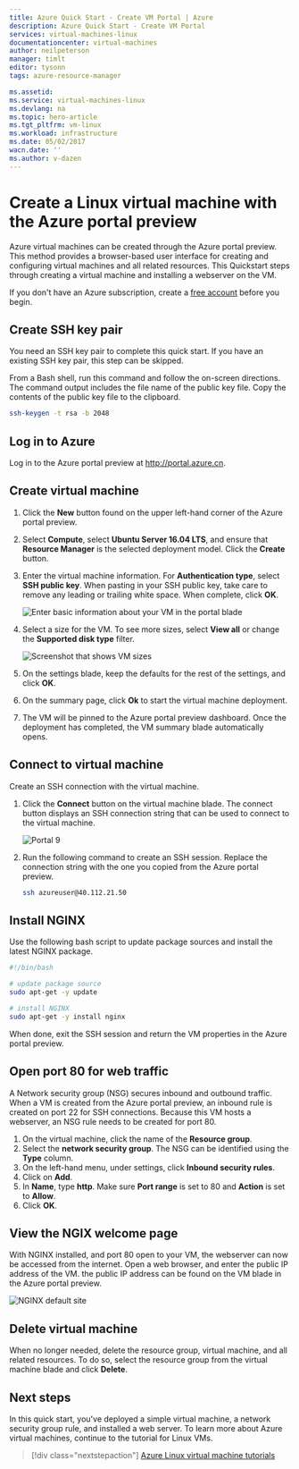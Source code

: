```yaml
---
title: Azure Quick Start - Create VM Portal | Azure
description: Azure Quick Start - Create VM Portal
services: virtual-machines-linux
documentationcenter: virtual-machines
author: neilpeterson
manager: timlt
editor: tysonn
tags: azure-resource-manager

ms.assetid: 
ms.service: virtual-machines-linux
ms.devlang: na
ms.topic: hero-article
ms.tgt_pltfrm: vm-linux
ms.workload: infrastructure
ms.date: 05/02/2017
wacn.date: ''
ms.author: v-dazen
---
```


# Create a Linux virtual machine with the Azure portal preview

Azure virtual machines can be created through the Azure portal preview. This method provides a browser-based user interface for creating and configuring virtual machines and all related resources. This Quickstart steps through creating a virtual machine and installing a webserver on the VM.

If you don't have an Azure subscription, create a [free account](https://www.azure.cn/pricing/1rmb-trial/?WT.mc_id=A261C142F) before you begin.

## Create SSH key pair

You need an SSH key pair to complete this quick start. If you have an existing SSH key pair, this step can be skipped.

From a Bash shell, run this command and follow the on-screen directions. The command output includes the file name of the public key file. Copy the contents of the public key file to the clipboard.

```bash
ssh-keygen -t rsa -b 2048
```

## Log in to Azure 

Log in to the Azure portal preview at http://portal.azure.cn.

## Create virtual machine

1. Click the **New** button found on the upper left-hand corner of the Azure portal preview.

2. Select **Compute**, select **Ubuntu Server 16.04 LTS**, and ensure that **Resource Manager** is the selected deployment model. Click the **Create** button. 

3. Enter the virtual machine information. For **Authentication type**, select **SSH public key**. When pasting in your SSH public key, take care to remove any leading or trailing white space. When complete, click **OK**.

    ![Enter basic information about your VM in the portal blade](./media/quick-create-portal/create-vm-portal-basic-blade.png)

4. Select a size for the VM. To see more sizes, select **View all** or change the **Supported disk type** filter. 

    ![Screenshot that shows VM sizes](./media/quick-create-portal/create-linux-vm-portal-sizes.png)  

5. On the settings blade, keep the defaults for the rest of the settings, and click **OK**.

6. On the summary page, click **Ok** to start the virtual machine deployment.

7. The VM will be pinned to the Azure portal preview dashboard. Once the deployment has completed, the VM summary blade automatically opens.

## Connect to virtual machine

Create an SSH connection with the virtual machine.

1. Click the **Connect** button on the virtual machine blade. The connect button displays an SSH connection string that can be used to connect to the virtual machine.

    ![Portal 9](./media/quick-create-portal/portal-quick-start-9.png) 

2. Run the following command to create an SSH session. Replace the connection string with the one you copied from the Azure portal preview.

    ```bash 
    ssh azureuser@40.112.21.50
    ```

## Install NGINX

Use the following bash script to update package sources and install the latest NGINX package. 

```bash 
#!/bin/bash

# update package source
sudo apt-get -y update

# install NGINX
sudo apt-get -y install nginx
```

When done, exit the SSH session and return the VM properties in the Azure portal preview.

## Open port 80 for web traffic 

A Network security group (NSG) secures inbound and outbound traffic. When a VM is created from the Azure portal preview, an inbound rule is created on port 22 for SSH connections. Because this VM hosts a webserver, an NSG rule needs to be created for port 80.

1. On the virtual machine, click the name of the **Resource group**.
2. Select the **network security group**. The NSG can be identified using the **Type** column. 
3. On the left-hand menu, under settings, click **Inbound security rules**.
4. Click on **Add**.
5. In **Name**, type **http**. Make sure **Port range** is set to 80 and **Action** is set to **Allow**. 
6. Click **OK**.

## View the NGIX welcome page

With NGINX installed, and port 80 open to your VM, the webserver can now be accessed from the internet. Open a web browser, and enter the public IP address of the VM. the public IP address can be found on the VM blade in the Azure portal preview.

![NGINX default site](./media/quick-create-cli/nginx.png) 

## Delete virtual machine

When no longer needed, delete the resource group, virtual machine, and all related resources. To do so, select the resource group from the virtual machine blade and click **Delete**.

## Next steps

In this quick start, you've deployed a simple virtual machine, a network security group rule, and installed a web server. To learn more about Azure virtual machines, continue to the tutorial for Linux VMs.

> [!div class="nextstepaction"]
> [Azure Linux virtual machine tutorials](./tutorial-manage-vm.md)
